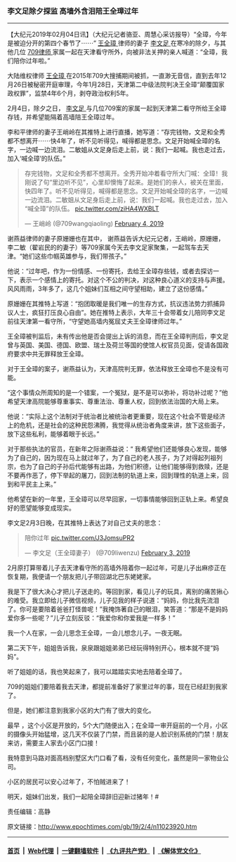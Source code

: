 ### 李文足除夕探监 高墙外含泪陪王全璋过年
------------------------

<p>
 【大纪元2019年02月04日讯】（大纪元记者骆亚、周慧心采访报导）“全璋，今年是被迫分开的第四个春节了⋯⋯”
 <a href="http://www.epochtimes.com/gb/tag/%E7%8E%8B%E5%85%A8%E7%92%8B.html">
  王全璋
 </a>
 律师的妻子
 <a href="http://www.epochtimes.com/gb/tag/%E6%9D%8E%E6%96%87%E8%B6%B3.html">
  李文足
 </a>
 在寒冷的除夕，与其他几位
 <a href="http://www.epochtimes.com/gb/tag/709%E5%BE%8B%E5%B8%88.html">
  709律师
 </a>
 家属一起在天津看守所外，向被非法关押的亲人喊道：“全璋，我们陪你过年啦。”
</p>
<p class="p1">
 <span class="s1">
  大陆维权律师
  <a href="http://www.epochtimes.com/gb/tag/%E7%8E%8B%E5%85%A8%E7%92%8B.html">
   王全璋
  </a>
  在2015年709大搜捕期间被抓，一直渺无音信，直到去年12月26日被秘密开庭审理，今年1月28日，天津第二中级法院判决王全璋“颠覆国家政权罪”，监禁4年6个月，剥夺政治权利5年。
 </span>
</p>
<p class="p1">
 <span class="s1">
  2月4日，除夕之日，
  <a href="http://www.epochtimes.com/gb/tag/%E6%9D%8E%E6%96%87%E8%B6%B3.html">
   李文足
  </a>
  与几位709案的家属一起到天津第二看守所给王全璋存钱，并希望能隔着高墙陪王全璋过年。
 </span>
</p>
<p class="p1">
 <span class="s1">
  李和平律师的妻子王峭岭在其推特上进行直播，她写道：“存完钱物，文足和全秀都不想离开⋯⋯快4年了，听不见听得见，喊得都是思念。文足开始喊全璋的名字，一边喊一边流泪。二敏姐从文足身后走上前，说：我们一起喊。我也走过去，加入‘喊全璋’的队伍。”
 </span>
</p>
<blockquote class="twitter-tweet" data-width="550">
 <p dir="ltr" lang="zh">
  存完钱物，文足和全秀都不想离开。全秀开始冲着看守所大门喊：全璋！我刚说了句“里边听不见”，心里却懊悔了起来。是她们的亲人，被关在里面，快四年了。听不见听得见，喊得都是思念。文足开始喊全璋的名字，一边喊一边流泪。二敏姐从文足身后走上前，说：我们一起喊。我也走过去，加入“喊全璋”的队伍。
  <a href="https://t.co/ziHA4WXBLT">
   pic.twitter.com/ziHA4WXBLT
  </a>
 </p>
 <p>
  — 王峭岭 (@709wangqiaoling)
  <a href="https://twitter.com/709wangqiaoling/status/1092367864537874432?ref_src=twsrc%5Etfw">
   February 4, 2019
  </a>
 </p>
</blockquote>
<p>
</p>
<p class="p1">
 <span class="s1">
  谢燕益律师的妻子原姗姗也在其中，
 </span>
 <span class="s1">
  谢燕益告诉大纪元记者，王峭岭，原姗姗，李二敏（翟岩民的的妻子）等709家属今天去李文足家聚集，一起驾车去天津。“她们这些巾帼英雄参与，我们带孩子。”
 </span>
</p>
<p class="p1">
 <span class="s1">
  他说：“过年吧，作为一份情感、一份寄托，去给王全璋存些钱，或者去探访一下，表示一个感情上的寄托。对这个不公的判决，对这种良心道义的支持与声援。风风雨雨，3年多了，这几个姐妹们互相之间守望相助，建立了这份感情。”
 </span>
</p>
<p class="p1">
 <span class="s1">
  原姗姗在其推特上写道：“抱团取暖是我们唯一的生存方式，抗议违法势力抓捕异议人士，疯狂打压良心自由”。她在推特上表示，大年三十会带着女儿陪同李文足前往天津第一看守所，“守望她高墙内冤屈丈夫王全璋律师过年。”
 </span>
</p>
<p class="p1">
 <span class="s1">
  王全璋被判监后，未有传出他是否会提出上诉的消息，而在王全璋判刑后，李文足曾与英国、美国、德国、欧盟、瑞士及荷兰等国的使馆人权官员见面，促请各国政府要求中共无罪释放王全璋。
 </span>
</p>
<p class="p2">
 <span class="s1">
  对于王全璋的案子，谢燕益认为，天津高院判无罪，依法释放王全璋也不是没有可能。
 </span>
</p>
<p class="p2">
 <span class="s1">
  “这个事情众所周知的是一个错案，一个冤狱，是不是可以弥补，将功补过呢？”他希望天津高院能够尊重事实、尊重法治、尊重人权，回到依法治国的大局上来。
 </span>
</p>
<p class="p3">
 <span class="s1">
  他说：“实际上这个法制对于统治者比被统治者更重要，现在这个社会不管是经济上的危机，还是社会的这种民怨沸腾，我觉得从统治者角度来讲，放下这些面子，放下这些私利，能够着眼于长远。”
 </span>
</p>
<p class="p4">
 <span class="s1">
  对于那些执法的官员，在新年之际谢燕益说：“
 </span>
 <span class="s1">
  我希望他们还能够良心发现，能够为了自己的，因为现在马上就过年了，为了自己的老人孩子，为了对得起列祖列宗，也为了自己的子孙后代能够有出路，为他们积德，让他们能够得到救赎，还是不要再作恶了，停下举起的屠刀，回到法制的轨道上来，回到理性的轨道上来，回到和平民主上来。”
 </span>
</p>
<p class="p5">
 <span class="s1">
  他希望在新的一年里，王全璋可以尽早回家，一切事情能够回到正轨上来。希望良好的愿望能够变成现实。
 </span>
</p>
<p class="p1">
 <span class="s1">
  李文足2月3日晚，在其推特上表达了对自己丈夫的思念：
 </span>
</p>
<blockquote class="twitter-tweet" data-width="550">
 <p dir="ltr" lang="zh">
  陪你过年
  <a href="https://t.co/J3JomsuPR2">
   pic.twitter.com/J3JomsuPR2
  </a>
 </p>
 <p>
  — 李文足（王全璋妻子） (@709liwenzu)
  <a href="https://twitter.com/709liwenzu/status/1092052464327512064?ref_src=twsrc%5Etfw">
   February 3, 2019
  </a>
 </p>
</blockquote>
<p>
</p>
<p class="p1">
 <span class="s1">
  2月原打算带着儿子去天津看守所的高墙外陪着你一起过年，可是儿子出麻疹正在恢复期，我便请一个朋友把儿子带回湖北巴东姥姥家。
 </span>
</p>
<p class="p1">
 <span class="s1">
  我是下了很大决心才把儿子送走的。等回到家，看见儿子的玩具，离别的痛苦揪心的难受。我立即给儿子微信视频，儿子见我的样子说道：“妈妈，你比我先流泪了。你可是要陪着爸爸打怪兽呢！”我掩饰著自己的眼泪，笑答道：“那是不是妈妈爱你多一些呢？”儿子立刻反驳：“我爱你和你爱我是一样多！”
 </span>
</p>
<p class="p1">
 <span class="s1">
  我一个人在家，一会儿思念王全璋，一会儿想念儿子。一夜无眠。
 </span>
</p>
<p class="p1">
 <span class="s1">
  第二天下午，姐姐告诉我，泉泉跟姐姐弟弟已经玩得特别开心，根本就不提“妈妈”。
 </span>
</p>
<p class="p1">
 <span class="s1">
  听了姐姐的话，我也笑起来了，我可以踏踏实实地去陪着全璋了。
 </span>
</p>
<p class="p1">
 <span class="s1">
  709的姐姐们要陪着我去天津，都提前准备好了家里过年的事，现在已经赶到我家了。
 </span>
</p>
<p class="p1">
 <span class="s1">
  但是，她们都注意到我家小区的大门有了很大的变化。
 </span>
</p>
<p class="p1">
 <span class="s1">
  最早 ，这个小区是开放的，5个大门随便出入；在全璋一审开庭前的一个月，小区的摄像头开始猛增，这几天不仅装了门禁，而且装的是人脸识别系统的门禁！朋友来访，需要主人家去小区门口接！
 </span>
</p>
<p class="p1">
 <span class="s1">
  我特意到马路对面高档别墅区大门口看了看，没有任何变化，虽然是同一家物业公司。
 </span>
</p>
<p class="p1">
 <span class="s1">
  小区的居民可以安心过年了，不怕贼进来了！
 </span>
</p>
<p class="p1">
 <span class="s1">
  明天，姐妹们出发，我们一起陪全璋辞旧迎新过猪年！#
 </span>
</p>
<p class="p1">
 责任编辑：高静
</p>

原文链接：http://www.epochtimes.com/gb/19/2/4/n11023920.htm


------------------------
#### [首页](https://github.com/gfw-breaker/banned-news/blob/master/README.md) &nbsp;|&nbsp; [Web代理](https://github.com/labour-camp/helloworld) &nbsp;|&nbsp; [一键翻墙软件](https://github.com/gfw-breaker/nogfw/blob/master/README.md) &nbsp;|&nbsp; [《九评共产党》](https://github.com/gfw-breaker/9ping.md/blob/master/README.md#九评之一评共产党是什么) &nbsp;|&nbsp; [《解体党文化》](https://github.com/gfw-breaker/jtdwh.md/blob/master/README.md#绪论)

